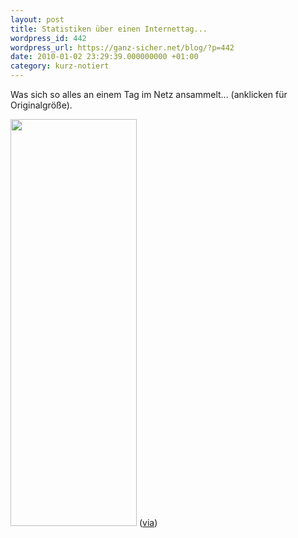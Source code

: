 ```yaml
---
layout: post
title: Statistiken über einen Internettag...
wordpress_id: 442
wordpress_url: https://ganz-sicher.net/blog/?p=442
date: 2010-01-02 23:29:39.000000000 +01:00
category: kurz-notiert
---
```

Was sich so alles an einem Tag im Netz ansammelt... (anklicken für Originalgröße).

<a href="http://www.onlineeducation.net/internet/" target="_self"><img class="borderimg centered" title="ein tag im netz" src="{{site.url}}/wp-content/uploads/ein-tag-im-netz.jpg" alt="" width="202" height="651" /></a>
(<a href="http://www.tobbis-blog.de/internet/2009-12-30-ein-tag-im-internet/" target="_blank">via</a>)


